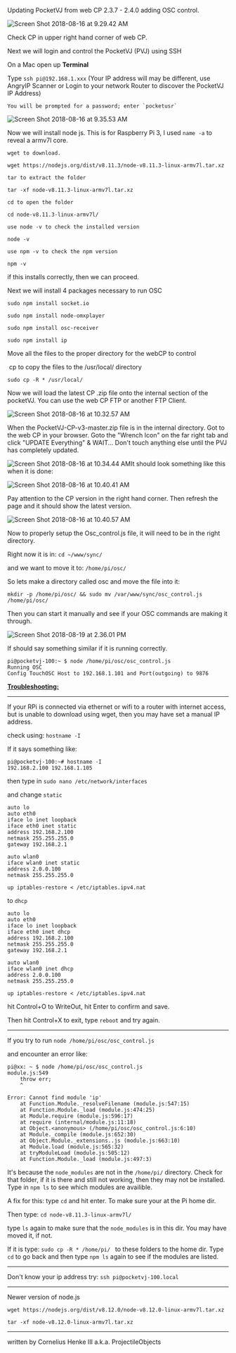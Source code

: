 Updating PocketVJ from web CP 2.3.7 - 2.4.0 adding OSC control.

![Screen Shot 2018-08-16 at 9.29.42 AM](https://ws3.sinaimg.cn/large/006tNbRwly1fueo4ma5hsj31gg19udoq.jpg)

Check CP in upper right hand corner of web CP.

Next we will login and control the PocketVJ (PVJ) using SSH

On a Mac open up **Terminal**

Type `ssh pi@192.168.1.xxx`   (Your IP address will may be different, use AngryIP Scanner or Login to your network Router to discover the PocketVJ IP Address)

	You will be prompted for a password; enter `pocketusr`

![Screen Shot 2018-08-16 at 9.35.53 AM](https://ws1.sinaimg.cn/large/006tNbRwly1fueo4kprhrj311w0qkwhi.jpg)

Now we will install node js. This is for Raspberry Pi 3, I used `name -a` to reveal a armv7l core.

	wget to download.

`wget https://nodejs.org/dist/v8.11.3/node-v8.11.3-linux-armv7l.tar.xz `

	tar to extract the folder

`tar -xf node-v8.11.3-linux-armv7l.tar.xz `

	cd to open the folder

`cd node-v8.11.3-linux-armv7l/`

	use node -v to check the installed version

`node -v `

	use npm -v to check the npm version

`npm -v `



if this installs correctly, then we can proceed.

Next we will install 4 packages necessary to run OSC

`sudo npm install socket.io `

`sudo npm install node-omxplayer`

`sudo npm install osc-receiver`

`sudo npm install ip`

 

Move all the files to the proper directory for the webCP to control

​	cp to copy the files to the /usr/local/   directory

`sudo cp -R * /usr/local/ `



Now we will load the latest CP .zip file onto the internal section of the pocketVJ. You can use the web CP FTP or another FTP Client.

![Screen Shot 2018-08-16 at 10.32.57 AM](https://ws2.sinaimg.cn/large/006tNbRwly1fueo4nyy2rj31ki18ktnu.jpg)

When the PocketVJ-CP-v3-master.zip file is in the internal directory.  Got to the web CP in your browser. Goto the "Wrench Icon" on the far right tab and click "UPDATE Everything"  & WAIT...  Don't touch anything else until the PVJ has completely updated.

![Screen Shot 2018-08-16 at 10.34.44 AM](https://ws1.sinaimg.cn/large/006tNbRwly1fueo4ptgr0j31g41o8157.jpg)It should look something like this when it is done:

![Screen Shot 2018-08-16 at 10.40.41 AM](https://ws1.sinaimg.cn/large/006tNbRwly1fueo4rp0upj31g41o8k6b.jpg)

Pay attention to the CP version in the right hand corner.  Then refresh the page and it should show the latest version.

![Screen Shot 2018-08-16 at 10.40.57 AM](https://ws2.sinaimg.cn/large/006tNbRwly1fueo4ts2kvj31g41o8n8t.jpg)

Now to properly setup the Osc_control.js file, it will need to be in the right directory.

Right now it is in: `cd ~/www/sync/ `

and we want to move it to: `/home/pi/osc/`

So lets make a directory called osc and move the file into it:

```
mkdir -p /home/pi/osc/ && sudo mv /var/www/sync/osc_control.js /home/pi/osc/
```

Then you can start it manually and see if your OSC commands are making it through.

![Screen Shot 2018-08-19 at 2.36.01 PM](https://ws2.sinaimg.cn/large/006tNbRwly1fufleprnpyj311w0qkjv8.jpg) 

If should say something similar if it is running correctly.

```
pi@pocketvj-100:~ $ node /home/pi/osc/osc_control.js
Running OSC
Config TouchOSC Host to 192.168.1.101 and Port(outgoing) to 9876
```







**<u>Troubleshooting:</u>**

-----

If your RPi is connected via ethernet or wifi to a router with internet access, but is unable to download using wget, then you may have set a manual IP address.  

check using: `hostname -I`

If it says something like:

```
pi@pocketvj-100:~# hostname -I
192.168.2.100 192.168.1.105
```

then type in `sudo nano /etc/network/interfaces`

and change `static`

```
auto lo
auto eth0
iface lo inet loopback
iface eth0 inet static
address 192.168.2.100
netmask 255.255.255.0
gateway 192.168.2.1

auto wlan0
iface wlan0 inet static
address 2.0.0.100
netmask 255.255.255.0

up iptables-restore < /etc/iptables.ipv4.nat
```

to `dhcp`

```
auto lo
auto eth0
iface lo inet loopback
iface eth0 inet dhcp
address 192.168.2.100
netmask 255.255.255.0
gateway 192.168.2.1

auto wlan0
iface wlan0 inet dhcp
address 2.0.0.100
netmask 255.255.255.0

up iptables-restore < /etc/iptables.ipv4.nat
```

hit Control+O to WriteOut, hit Enter to confirm and save.

Then hit Control+X to exit, type `reboot` and try again.

-----

If you try to run `node /home/pi/osc/osc_control.js`

and encounter an error like:

```
pi@xx: ~ $ node /home/pi/osc/osc_control.js
module.js:549
    throw err;
    ^

Error: Cannot find module 'ip'
    at Function.Module._resolveFilename (module.js:547:15)
    at Function.Module._load (module.js:474:25)
    at Module.require (module.js:596:17)
    at require (internal/module.js:11:18)
    at Object.<anonymous> (/home/pi/osc/osc_control.js:6:10)
    at Module._compile (module.js:652:30)
    at Object.Module._extensions..js (module.js:663:10)
    at Module.load (module.js:565:32)
    at tryModuleLoad (module.js:505:12)
    at Function.Module._load (module.js:497:3)
```

It's because the `node_modules` are not in the `/home/pi/` directory. Check for that folder, if it is there and still not working, then they may not be installed. Type in `npm ls` to see which modules are availible. 

A fix for this: type `cd` and hit enter.  To make sure your at the Pi home dir.

Then type: `cd node-v8.11.3-linux-armv7l/`

type `ls` again to make sure that the `node_modules` is in this dir. You may have moved it, if not.

If it is type: `sudo cp -R * /home/pi/ ` to these folders to the home dir. Type `cd` to go back and then type `npm ls` again to see if the modules are listed.

-----



Don't know your ip address try: `ssh pi@pocketvj-100.local`



-----

Newer version of node.js

`wget https://nodejs.org/dist/v8.12.0/node-v8.12.0-linux-armv7l.tar.xz`

`tar -xf node-v8.12.0-linux-armv7l.tar.xz`

-----



written by Cornelius Henke III a.k.a. ProjectileObjects